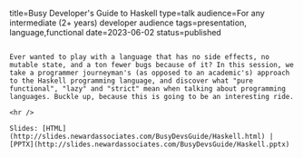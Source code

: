 title=Busy Developer's Guide to Haskell
type=talk
audience=For any intermediate (2+ years) developer audience
tags=presentation, language,functional
date=2023-06-02
status=published
~~~~~~

Ever wanted to play with a language that has no side effects, no mutable state, and a ton fewer bugs because of it? In this session, we take a programmer journeyman's (as opposed to an academic's) approach to the Haskell programming language, and discover what "pure functional", "lazy" and "strict" mean when talking about programming languages. Buckle up, because this is going to be an interesting ride.
    
<hr />

Slides: [HTML](http://slides.newardassociates.com/BusyDevsGuide/Haskell.html) | [PPTX](http://slides.newardassociates.com/BusyDevsGuide/Haskell.pptx)
